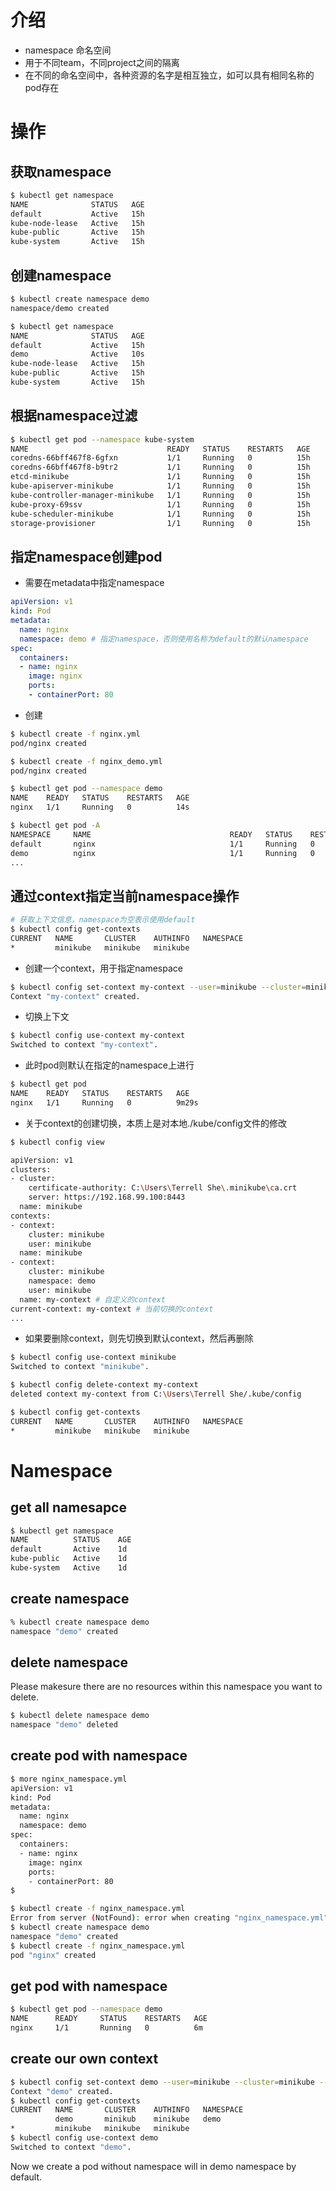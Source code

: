 # 介绍

- namespace 命名空间
- 用于不同team，不同project之间的隔离
- 在不同的命名空间中，各种资源的名字是相互独立，如可以具有相同名称的pod存在



# 操作



## 获取namespace

```sh
$ kubectl get namespace
NAME              STATUS   AGE
default           Active   15h
kube-node-lease   Active   15h
kube-public       Active   15h
kube-system       Active   15h
```



## 创建namespace

```sh
$ kubectl create namespace demo
namespace/demo created

$ kubectl get namespace
NAME              STATUS   AGE
default           Active   15h
demo              Active   10s
kube-node-lease   Active   15h
kube-public       Active   15h
kube-system       Active   15h
```



## 根据namespace过滤

```sh
$ kubectl get pod --namespace kube-system
NAME                               READY   STATUS    RESTARTS   AGE
coredns-66bff467f8-6gfxn           1/1     Running   0          15h
coredns-66bff467f8-b9tr2           1/1     Running   0          15h
etcd-minikube                      1/1     Running   0          15h
kube-apiserver-minikube            1/1     Running   0          15h
kube-controller-manager-minikube   1/1     Running   0          15h
kube-proxy-69ssv                   1/1     Running   0          15h
kube-scheduler-minikube            1/1     Running   0          15h
storage-provisioner                1/1     Running   0          15h
```



## 指定namespace创建pod

- 需要在metadata中指定namespace

```yml
apiVersion: v1
kind: Pod
metadata:
  name: nginx
  namespace: demo # 指定namespace，否则使用名称为default的默认namespace
spec:
  containers:
  - name: nginx
    image: nginx
    ports:
    - containerPort: 80
```

- 创建

```sh
$ kubectl create -f nginx.yml
pod/nginx created

$ kubectl create -f nginx_demo.yml
pod/nginx created

$ kubectl get pod --namespace demo
NAME    READY   STATUS    RESTARTS   AGE
nginx   1/1     Running   0          14s

$ kubectl get pod -A
NAMESPACE     NAME                               READY   STATUS    RESTARTS   AGE
default       nginx                              1/1     Running   0          64s
demo          nginx                              1/1     Running   0          29s
...
```



## 通过context指定当前namespace操作

```sh
# 获取上下文信息，namespace为空表示使用default
$ kubectl config get-contexts
CURRENT   NAME       CLUSTER    AUTHINFO   NAMESPACE
*         minikube   minikube   minikube
```

- 创建一个context，用于指定namespace

```sh
$ kubectl config set-context my-context --user=minikube --cluster=minikube --namespace=demo
Context "my-context" created.
```

- 切换上下文

```sh
$ kubectl config use-context my-context
Switched to context "my-context".
```

- 此时pod则默认在指定的namespace上进行

```sh
$ kubectl get pod
NAME    READY   STATUS    RESTARTS   AGE
nginx   1/1     Running   0          9m29s
```

- 关于context的创建切换，本质上是对本地./kube/config文件的修改

```sh
$ kubectl config view

apiVersion: v1
clusters:
- cluster:
    certificate-authority: C:\Users\Terrell She\.minikube\ca.crt
    server: https://192.168.99.100:8443
  name: minikube
contexts:
- context:
    cluster: minikube
    user: minikube
  name: minikube
- context: 
    cluster: minikube
    namespace: demo
    user: minikube
  name: my-context # 自定义的context
current-context: my-context # 当前切换的context
...
```

- 如果要删除context，则先切换到默认context，然后再删除

```sh
$ kubectl config use-context minikube
Switched to context "minikube".

$ kubectl config delete-context my-context
deleted context my-context from C:\Users\Terrell She/.kube/config

$ kubectl config get-contexts
CURRENT   NAME       CLUSTER    AUTHINFO   NAMESPACE
*         minikube   minikube   minikube
```





# Namespace

## get all namesapce

```bash
$ kubectl get namespace
NAME          STATUS    AGE
default       Active    1d
kube-public   Active    1d
kube-system   Active    1d
```

## create namespace

```bash
% kubectl create namespace demo
namespace "demo" created
```

## delete namespace

Please makesure there are no resources within this namespace you want to delete.

```bash
$ kubectl delete namespace demo
namespace "demo" deleted
```

## create pod with namespace

```bash
$ more nginx_namespace.yml
apiVersion: v1
kind: Pod
metadata:
  name: nginx
  namespace: demo
spec:
  containers:
  - name: nginx
    image: nginx
    ports:
    - containerPort: 80
$ 
```

```bash
$ kubectl create -f nginx_namespace.yml
Error from server (NotFound): error when creating "nginx_namespace.yml": namespaces "demo" not found
$ kubectl create namespace demo
namespace "demo" created
$ kubectl create -f nginx_namespace.yml
pod "nginx" created
```

## get pod with namespace

```bash
$ kubectl get pod --namespace demo
NAME      READY     STATUS    RESTARTS   AGE
nginx     1/1       Running   0          6m
```

## create our own context

```bash
$ kubectl config set-context demo --user=minikube --cluster=minikube --namespace=demo
Context "demo" created.
$ kubectl config get-contexts
CURRENT   NAME       CLUSTER    AUTHINFO   NAMESPACE
          demo       minikub    minikube   demo
*         minikube   minikube   minikube
$ kubectl config use-context demo
Switched to context "demo".
```

Now we create a pod without namespace will in demo namespace by default.